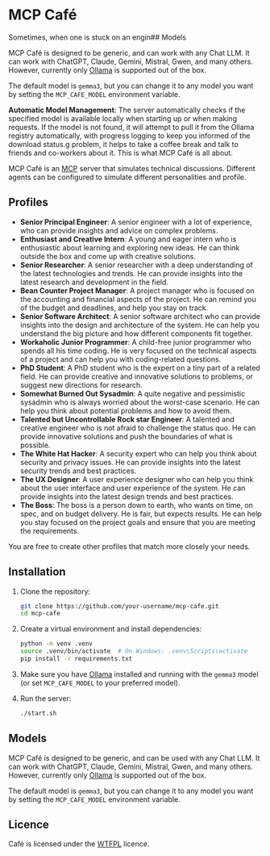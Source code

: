 # MCP Café

Sometimes, when one is stuck on an engin## Models

MCP Café is designed to be generic, and can work with any Chat LLM. It can work with ChatGPT, Claude, Gemini, Mistral, Gwen, and many others. However, currently only [Ollama](https://ollama.com/) is supported out of the box.

The default model is `gemma3`, but you can change it to any model you want by setting the `MCP_CAFE_MODEL` environment variable.

**Automatic Model Management**: The server automatically checks if the specified model is available locally when starting up or when making requests. If the model is not found, it will attempt to pull it from the Ollama registry automatically, with progress logging to keep you informed of the download status.g problem, it helps to take a coffee break and talk to friends and co-workers about it. This is what MCP Café is all about.

MCP Café is an [MCP](https://en.wikipedia.org/wiki/Model_Context_Protocol) server that simulates technical discussions. Different agents can be configured to simulate different personalities and profile.

## Profiles

<!-- profiles start -->

- **Senior Principal Engineer**: A senior engineer with a lot of experience, who can provide insights and advice on complex problems.
- **Enthusiast and Creative Intern**: A young and eager intern who is enthusiastic about learning and exploring new ideas. He can think outside the box and come up with creative solutions.
- **Senior Researcher**: A senior researcher with a deep understanding of the latest technologies and trends. He can provide insights into the latest research and development in the field.
- **Bean Counter Project Manager**: A project manager who is focused on the accounting and financial aspects of the project. He can remind you of the budget and deadlines, and help you stay on track.
- **Senior Software Architect**: A senior software architect who can provide insights into the design and architecture of the system. He can help you understand the big picture and how different components fit together.
- **Workaholic Junior Programmer**: A child-free junior programmer who spends all his time coding. He is very focused on the technical aspects of a project and can help you with coding-related questions.
- **PhD Student**: A PhD student who is the expert on a tiny part of a related field. He can provide creative and innovative solutions to problems, or suggest new directions for research.
- **Somewhat Burned Out Sysadmin**: A quite negative and pessimistic sysadmin who is always worried about the worst-case scenario. He can help you think about potential problems and how to avoid them.
- **Talented but Uncontrollable Rock star Engineer**: A talented and creative engineer who is not afraid to challenge the status quo. He can provide innovative solutions and push the boundaries of what is possible.
- **The White Hat Hacker**: A security expert who can help you think about security and privacy issues. He can provide insights into the latest security trends and best practices.
- **The UX Designer**: A user experience designer who can help you think about the user interface and user experience of the system. He can provide insights into the latest design trends and best practices.
- **The Boss**: The boss is a person down to earth, who wants on time, on spec, and on budget delivery. He is fair, but expects results. He can help you stay focused on the project goals and ensure that you are meeting the requirements.

<!-- profiles end -->

You are free to create other profiles that match more closely your needs.

## Installation

1. Clone the repository:

   ```bash
   git clone https://github.com/your-username/mcp-cafe.git
   cd mcp-cafe
   ```

2. Create a virtual environment and install dependencies:

   ```bash
   python -m venv .venv
   source .venv/bin/activate  # On Windows: .venv\Scripts\activate
   pip install -r requirements.txt
   ```

3. Make sure you have [Ollama](https://ollama.com/) installed and running with the `gemma3` model (or set `MCP_CAFE_MODEL` to your preferred model).

4. Run the server:

   ```bash
   ./start.sh
   ```

## Models

MCP Café is designed to be generic, and can be used with any Chat LLM. It can work with ChatGPT, Claude, Gemini, Mistral, Gwen, and many others. However, currently only [Ollama](https://ollama.com/) is supported out of the box.

The default model is `gemma3`, but you can change it to any model you want by setting the `MCP_CAFE_MODEL` environment variable.

## Licence

Café is licensed under the [WTFPL](https://www.wtfpl.net/) licence.
